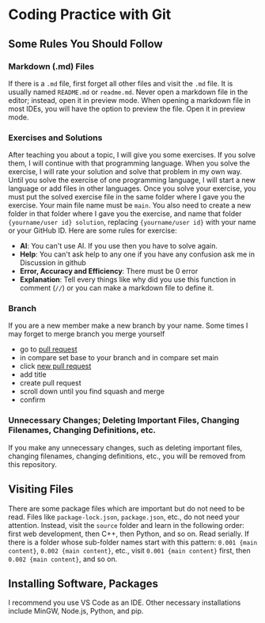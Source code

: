 # Coding Practice with Git

## Some Rules You Should Follow

### Markdown (.md) Files
If there is a `.md` file, first forget all other files and visit the `.md` file. It is usually named `README.md` or `readme.md`. Never open a markdown file in the editor; instead, open it in preview mode. When opening a markdown file in most IDEs, you will have the option to preview the file. Open it in preview mode.

### Exercises and Solutions
After teaching you about a topic, I will give you some exercises. If you solve them, I will continue with that programming language. When you solve the exercise, I will rate your solution and solve that problem in my own way. Until you solve the exercise of one programming language, I will start a new language or add files in other languages. Once you solve your exercise, you must put the solved exercise file in the same folder where I gave you the exercise. Your main file name must be `main`. You also need to create a new folder in that folder where I gave you the exercise, and name that folder `{yourname/user id} solution`, replacing `{yourname/user id}` with your name or your GitHub ID. Here are some rules for exercise:
- **AI**: You can't use AI. If you use then you have to solve again.
- **Help**: You can't ask help to any one if you have any confusion ask me in Discussion in github
- **Error, Accuracy and Efficiency**: There must be 0 error
- **Explanation**: Tell every things like why did you use this function in comment (`//`) or you can make a markdown file to define it.

### Branch
If you are a new member make a new branch by your name. Some times I may forget to merge branch you merge yourself
- go to [pull request](https://github.com/gitbhusalhubpramish/coding_practic_with_git/pulls)
- in compare set base to your branch and in compare set main
- click [new pull request](https://github.com/gitbhusalhubpramish/coding_practic_with_git/compare)
- add title
- create pull request
- scroll down until you find squash and merge
- confirm

### Unnecessary Changes; Deleting Important Files, Changing Filenames, Changing Definitions, etc.
If you make any unnecessary changes, such as deleting important files, changing filenames, changing definitions, etc., you will be removed from this repository.

## Visiting Files
There are some package files which are important but do not need to be read. Files like `package-lock.json`, `package.json`, etc., do not need your attention. Instead, visit the `source` folder and learn in the following order: first web development, then C++, then Python, and so on. Read serially. If there is a folder whose sub-folder names start with this pattern: `0.001 {main content}`, `0.002 {main content}`, etc., visit `0.001 {main content}` first, then `0.002 {main content}`, and so on.

## Installing Software, Packages
I recommend you use VS Code as an IDE. Other necessary installations include MinGW, Node.js, Python, and pip.
